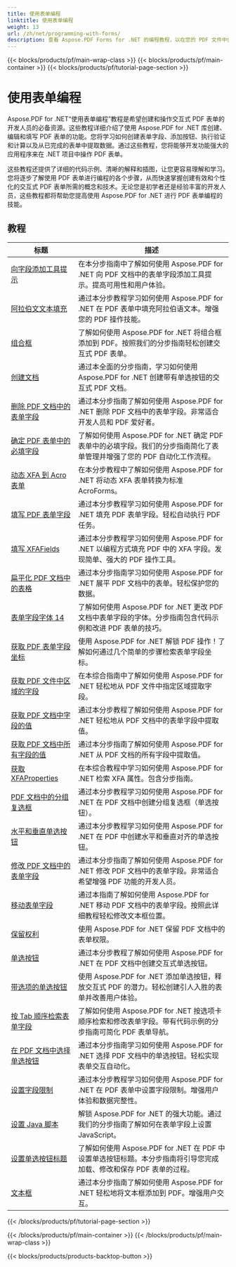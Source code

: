```yaml
---
title: 使用表单编程
linktitle: 使用表单编程
weight: 13
url: /zh/net/programming-with-forms/
description: 查看 Aspose.PDF Forms for .NET 的编程教程，以在您的 PDF 文件中创建和管理交互式表单。
---
```


{{< blocks/products/pf/main-wrap-class >}}
{{< blocks/products/pf/main-container >}}
{{< blocks/products/pf/tutorial-page-section >}}

# 使用表单编程

Aspose.PDF for .NET“使用表单编程”教程是希望创建和操作交互式 PDF 表单的开发人员的必备资源。这些教程详细介绍了使用 Aspose.PDF for .NET 库创建、编辑和填写 PDF 表单的功能。您将学习如何创建表单字段、添加按钮、执行验证和计算以及从已完成的表单中提取数据。通过这些教程，您将能够开发功能强大的应用程序来在 .NET 项目中操作 PDF 表单。

这些教程还提供了详细的代码示例、清晰的解释和插图，让您更容易理解和学习。您将逐步了解使用 PDF 表单进行编程的各个步骤，从而快速掌握创建有效和个性化的交互式 PDF 表单所需的概念和技术。无论您是初学者还是经验丰富的开发人员，这些教程都将帮助您提高使用 Aspose.PDF for .NET 进行 PDF 表单编程的技能。

## 教程
| 标题 | 描述 |
| --- | --- | 
| [向字段添加工具提示](./add-tooltip-to-field/) | 在本分步指南中了解如何使用 Aspose.PDF for .NET 向 PDF 文档中的表单字段添加工具提示。提高可用性和用户体验。 |  
| [阿拉伯文文本填充](./arabic-text-filling/) | 通过本分步教程学习如何使用 Aspose.PDF for .NET 在 PDF 表单中填充阿拉伯语文本。增强您的 PDF 操作技能。 |  
| [组合框](./combo-box/) | 了解如何使用 Aspose.PDF for .NET 将组合框添加到 PDF。按照我们的分步指南轻松创建交互式 PDF 表单。 |  
| [创建文档](./create-doc/) | 通过本全面的分步指南，学习如何使用 Aspose.PDF for .NET 创建带有单选按钮的交互式 PDF 文档。 |  
| [删除 PDF 文档中的表单字段](./delete-form-field/) | 通过本分步指南了解如何使用 Aspose.PDF for .NET 删除 PDF 文档中的表单字段。非常适合开发人员和 PDF 爱好者。 |  
| [确定 PDF 表单中的必填字段](./determine-required-field/) | 了解如何使用 Aspose.PDF for .NET 确定 PDF 表单中的必填字段。我们的分步指南简化了表单管理并增强了您的 PDF 自动化工作流程。 |  
| [动态 XFA 到 Acro 表单](./dynamic-xfa-to-acro-form/) | 在本分步教程中了解如何使用 Aspose.PDF for .NET 将动态 XFA 表单转换为标准 AcroForms。 |  
| [填写 PDF 表单字段](./fill-form-field/) | 通过本分步教程学习如何使用 Aspose.PDF for .NET 填充 PDF 表单字段。轻松自动执行 PDF 任务。 |  
| [填写 XFAFields](./fill-xfafields/) | 通过本分步教程学习如何使用 Aspose.PDF for .NET 以编程方式填充 PDF 中的 XFA 字段。发现简单、强大的 PDF 操作工具。 |  
| [扁平化 PDF 文档中的表格](./flatten-forms/) | 通过本分步指南学习如何使用 Aspose.PDF for .NET 展平 PDF 文档中的表单。轻松保护您的数据。 |  
| [表单字段字体 14](./form-field-font-14/) | 了解如何使用 Aspose.PDF for .NET 更改 PDF 文档中表单字段的字体。分步指南包含代码示例和改进 PDF 表单的技巧。 |  
| [获取 PDF 表单字段坐标](./get-coordinates/) | 使用 Aspose.PDF for .NET 解锁 PDF 操作！了解如何通过几个简单的步骤检索表单字段坐标。 |  
| [获取 PDF 文件中区域的字段](./get-fields-from-region/) | 在本综合指南中了解如何使用 Aspose.PDF for .NET 轻松地从 PDF 文件中指定区域提取字段。 |  
| [获取 PDF 文档中字段的值](./get-value-from-field/) | 通过本分步教程了解如何使用 Aspose.PDF for .NET 轻松地从 PDF 文档中的表单字段中提取值。 |  
| [获取 PDF 文档中所有字段的值](./get-values-from-all-fields/) | 通过本分步指南了解如何使用 Aspose.PDF for .NET 从 PDF 文档的所有字段中提取值。 |  
| [获取 XFAProperties](./get-xfaproperties/) | 在本综合教程中学习如何使用 Aspose.PDF for .NET 检索 XFA 属性。包含分步指南。 |  
| [PDF 文档中的分组复选框](./grouped-check-boxes/) | 通过本分步教程学习如何使用 Aspose.PDF for .NET 在 PDF 文档中创建分组复选框（单选按钮）。 |  
| [水平和垂直单选按钮](./horizontally-and-vertically-radio-buttons/) | 通过本分步教程学习如何使用 Aspose.PDF for .NET 在 PDF 中创建水平和垂直对齐的单选按钮。 |  
| [修改 PDF 文档中的表单字段](./modify-form-field/) | 通过本分步指南了解如何使用 Aspose.PDF for .NET 修改 PDF 文档中的表单字段。非常适合希望增强 PDF 功能的开发人员。 |  
| [移动表单字段](./move-form-field/) | 通过本指南了解如何使用 Aspose.PDF for .NET 移动 PDF 文档中的表单字段。按照此详细教程轻松修改文本框位置。 |  
| [保留权利](./preserve-rights/) | 使用 Aspose.PDF for .NET 保留 PDF 文档中的表单权限。 |  
| [单选按钮](./radio-button/) | 通过本分步教程了解如何使用 Aspose.PDF for .NET 在 PDF 文档中创建交互式单选按钮。 |  
| [带选项的单选按钮](./radio-button-with-options/) | 使用 Aspose.PDF for .NET 添加单选按钮，释放交互式 PDF 的潜力。轻松创建引人入胜的表单并改善用户体验。 |  
| [按 Tab 顺序检索表单字段](./retrieve-form-field-in-tab-order/) | 了解如何使用 Aspose.PDF for .NET 按选项卡顺序检索和修改表单字段。带有代码示例的分步指南可简化 PDF 表单导航。 |  
| [在 PDF 文档中选择单选按钮](./select-radio-button/) | 通过本分步指南学习如何使用 Aspose.PDF for .NET 选择 PDF 文档中的单选按钮。轻松实现表单交互自动化。 |  
| [设置字段限制](./set-field-limit/) | 通过本分步教程学习如何使用 Aspose.PDF for .NET 在 PDF 表单中设置字段限制。增强用户体验和数据完整性。 |  
| [设置 Java 脚本](./set-java-script/) | 解锁 Aspose.PDF for .NET 的强大功能。通过我们的分步指南了解如何在表单字段上设置 JavaScript。 |  
| [设置单选按钮标题](./set-radio-button-caption/) | 了解如何使用 Aspose.PDF for .NET 在 PDF 中设置单选按钮标题。本分步指南将引导您完成加载、修改和保存 PDF 表单的过程。 |  
| [文本框](./text-box/) | 通过本分步指南了解如何使用 Aspose.PDF for .NET 轻松地将文本框添加到 PDF。增强用户交互。 |  
{{< /blocks/products/pf/tutorial-page-section >}}

{{< /blocks/products/pf/main-container >}}
{{< /blocks/products/pf/main-wrap-class >}}

{{< blocks/products/products-backtop-button >}}
